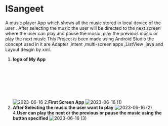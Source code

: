 # ISangeet
A music player App which shows all the music stored in local device of the user . After selecting the music the user will be directed to the next screen where the user can play and pause the music ,play the previous music or play the next music 
This Project is been made using Android Studio the concept used in it are Adapter ,intent ,multi-screen apps ,ListView ,java and Layout desgin by xml.
<br>
1. <b>logo of My App</b>
<br><br><br><br><br><br><br><br>
![2023-06-16](https://github.com/Sparsh225/ISangeet/assets/92641998/f6e1c7a9-a323-4da5-bfaa-04a89d32a15c)
2.<b>First Screen App</b>
![2023-06-16 (1)](https://github.com/Sparsh225/ISangeet/assets/92641998/7af9295f-3a0e-42e6-ba0d-3246ef3b26ef)
3. <b>After Selecting the music the user want to play</b>
![2023-06-16 (2)](https://github.com/Sparsh225/ISangeet/assets/92641998/31ce9b38-f9ef-4588-9d2e-5af3630c2ef7)
4.<b>User can play the next or the previous or pause the music using the button specified </b>
![2023-06-16 (3)](https://github.com/Sparsh225/ISangeet/assets/92641998/da3b72ee-9e7c-4cbc-bd94-966e9694b0a4)
